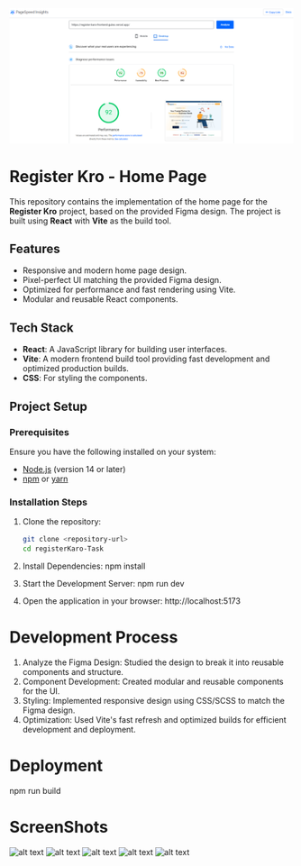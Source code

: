 ![alt text](./src/assets/insights.png)

# Register Kro - Home Page

This repository contains the implementation of the home page for the **Register Kro** project, based on the provided Figma design. The project is built using **React** with **Vite** as the build tool.


## Features

- Responsive and modern home page design.
- Pixel-perfect UI matching the provided Figma design.
- Optimized for performance and fast rendering using Vite.
- Modular and reusable React components.


## Tech Stack

- **React**: A JavaScript library for building user interfaces.
- **Vite**: A modern frontend build tool providing fast development and optimized production builds.
- **CSS**: For styling the components.



## Project Setup

### Prerequisites

Ensure you have the following installed on your system:

- [Node.js](https://nodejs.org/) (version 14 or later)
- [npm](https://www.npmjs.com/) or [yarn](https://yarnpkg.com/)

### Installation Steps

1. Clone the repository:
   ```bash
   git clone <repository-url>
   cd registerKaro-Task

2. Install Dependencies:
   npm install

3. Start the Development Server:
   npm run dev

4. Open the application in your browser:
   http://localhost:5173


# Development Process
1. Analyze the Figma Design: Studied the design to break it into reusable components and structure.
2. Component Development: Created modular and reusable components for the UI.
3. Styling: Implemented responsive design using CSS/SCSS to match the Figma design.
4. Optimization: Used Vite's fast refresh and optimized builds for efficient development and deployment.

# Deployment
  npm run build

# ScreenShots

![alt text](./src/assets/Screenshot_1.png)
![alt text](./src/assets/Screenshot_2.png)
![alt text](./src/assets/Screenshot_3.png)
![alt text](./src/assets/Screenshot_4.png)
![alt text](./src/assets/Screenshot_5.png)
